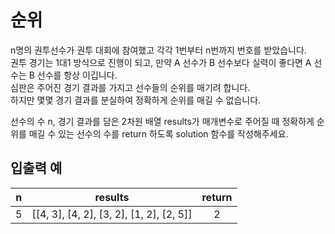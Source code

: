 # 순위

n명의 권투선수가 권투 대회에 참여했고 각각 1번부터 n번까지 번호를 받았습니다.  
권투 경기는 1대1 방식으로 진행이 되고, 만약 A 선수가 B 선수보다 실력이 좋다면 A 선수는 B 선수를 항상 이깁니다.  
심판은 주어진 경기 결과를 가지고 선수들의 순위를 매기려 합니다.  
하지만 몇몇 경기 결과를 분실하여 정확하게 순위를 매길 수 없습니다.

선수의 수 n, 경기 결과를 담은 2차원 배열 results가 매개변수로 주어질 때 정확하게 순위를 매길 수 있는 선수의 수를 return 하도록 solution 함수를 작성해주세요.


## 입출력 예

| n | 	results |	return |
| :----: | :-----: | :-----: |
| 5 |	[[4, 3], [4, 2], [3, 2], [1, 2], [2, 5]] |	2 |
